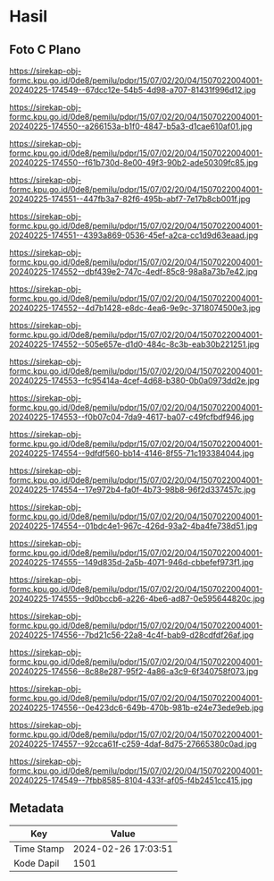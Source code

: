 # Hasil

## Foto C Plano

https://sirekap-obj-formc.kpu.go.id/0de8/pemilu/pdpr/15/07/02/20/04/1507022004001-20240225-174549--67dcc12e-54b5-4d98-a707-81431f996d12.jpg

https://sirekap-obj-formc.kpu.go.id/0de8/pemilu/pdpr/15/07/02/20/04/1507022004001-20240225-174550--a266153a-b1f0-4847-b5a3-d1cae610af01.jpg

https://sirekap-obj-formc.kpu.go.id/0de8/pemilu/pdpr/15/07/02/20/04/1507022004001-20240225-174550--f61b730d-8e00-49f3-90b2-ade50309fc85.jpg

https://sirekap-obj-formc.kpu.go.id/0de8/pemilu/pdpr/15/07/02/20/04/1507022004001-20240225-174551--447fb3a7-82f6-495b-abf7-7e17b8cb001f.jpg

https://sirekap-obj-formc.kpu.go.id/0de8/pemilu/pdpr/15/07/02/20/04/1507022004001-20240225-174551--4393a869-0536-45ef-a2ca-cc1d9d63eaad.jpg

https://sirekap-obj-formc.kpu.go.id/0de8/pemilu/pdpr/15/07/02/20/04/1507022004001-20240225-174552--dbf439e2-747c-4edf-85c8-98a8a73b7e42.jpg

https://sirekap-obj-formc.kpu.go.id/0de8/pemilu/pdpr/15/07/02/20/04/1507022004001-20240225-174552--4d7b1428-e8dc-4ea6-9e9c-3718074500e3.jpg

https://sirekap-obj-formc.kpu.go.id/0de8/pemilu/pdpr/15/07/02/20/04/1507022004001-20240225-174552--505e657e-d1d0-484c-8c3b-eab30b221251.jpg

https://sirekap-obj-formc.kpu.go.id/0de8/pemilu/pdpr/15/07/02/20/04/1507022004001-20240225-174553--fc95414a-4cef-4d68-b380-0b0a0973dd2e.jpg

https://sirekap-obj-formc.kpu.go.id/0de8/pemilu/pdpr/15/07/02/20/04/1507022004001-20240225-174553--f0b07c04-7da9-4617-ba07-c49fcfbdf946.jpg

https://sirekap-obj-formc.kpu.go.id/0de8/pemilu/pdpr/15/07/02/20/04/1507022004001-20240225-174554--9dfdf560-bb14-4146-8f55-71c193384044.jpg

https://sirekap-obj-formc.kpu.go.id/0de8/pemilu/pdpr/15/07/02/20/04/1507022004001-20240225-174554--17e972b4-fa0f-4b73-98b8-96f2d337457c.jpg

https://sirekap-obj-formc.kpu.go.id/0de8/pemilu/pdpr/15/07/02/20/04/1507022004001-20240225-174554--01bdc4e1-967c-426d-93a2-4ba4fe738d51.jpg

https://sirekap-obj-formc.kpu.go.id/0de8/pemilu/pdpr/15/07/02/20/04/1507022004001-20240225-174555--149d835d-2a5b-4071-946d-cbbefef973f1.jpg

https://sirekap-obj-formc.kpu.go.id/0de8/pemilu/pdpr/15/07/02/20/04/1507022004001-20240225-174555--9d0bccb6-a226-4be6-ad87-0e595644820c.jpg

https://sirekap-obj-formc.kpu.go.id/0de8/pemilu/pdpr/15/07/02/20/04/1507022004001-20240225-174556--7bd21c56-22a8-4c4f-bab9-d28cdfdf26af.jpg

https://sirekap-obj-formc.kpu.go.id/0de8/pemilu/pdpr/15/07/02/20/04/1507022004001-20240225-174556--8c88e287-95f2-4a86-a3c9-6f340758f073.jpg

https://sirekap-obj-formc.kpu.go.id/0de8/pemilu/pdpr/15/07/02/20/04/1507022004001-20240225-174556--0e423dc6-649b-470b-981b-e24e73ede9eb.jpg

https://sirekap-obj-formc.kpu.go.id/0de8/pemilu/pdpr/15/07/02/20/04/1507022004001-20240225-174557--92cca61f-c259-4daf-8d75-27665380c0ad.jpg

https://sirekap-obj-formc.kpu.go.id/0de8/pemilu/pdpr/15/07/02/20/04/1507022004001-20240225-174549--7fbb8585-8104-433f-af05-f4b2451cc415.jpg


## Metadata

| Key        | Value               |
| ---------- | ------------------- |
| Time Stamp | 2024-02-26 17:03:51 |
| Kode Dapil | 1501                |



